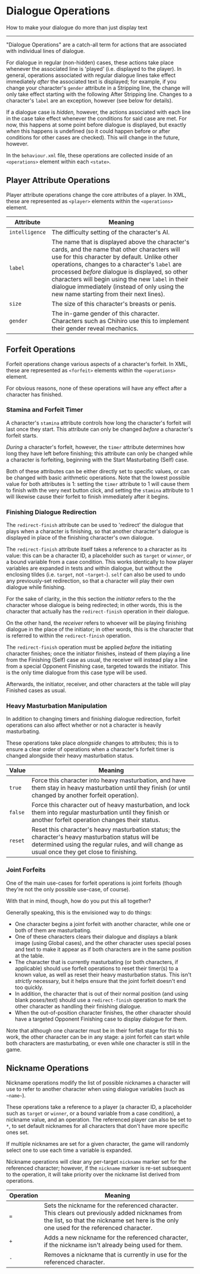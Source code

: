 # Dialogue Operations

How to make your dialogue do more than just display text

---

"Dialogue Operations" are a catch-all term for actions that are associated with individual lines of dialogue.

For dialogue in regular (non-hidden) cases, these actions take place whenever the associated line is 'played' (i.e. displayed to the player). In general, operations associated with regular dialogue lines take effect immediately _after_ the associated text is displayed; for example, if you change your character's `gender` attribute in a Stripping line, the change will only take effect starting with the following After Stripping line. Changes to a character's `label` are an exception, however (see below for details).

If a dialogue case is _hidden,_ however, the actions associated with each line in the case take effect whenever the conditions for said case are met. For now, this happens at some point before dialogue is displayed, but exactly _when_ this happens is undefined (so it could happen before or after conditions for other cases are checked). This will change in the future, however.

In the `behaviour.xml` file, these operations are collected inside of an `<operations>` element within each `<state>`.

## Player Attribute Operations

Player attribute operations change the core attributes of a player. In XML, these are represented as `<player>` elements within the `<operations>` element.

| Attribute | Meaning |
|-----------|---------|
| `intelligence` | The difficulty setting of the character's AI. |
| `label` | The name that is displayed above the character's cards, and the name that other characters will use for this character by default. Unlike other operations, changes to a character's `label` are processed _before_ dialogue is displayed, so other characters will begin using the new `label` in their dialogue immediately (instead of only using the new name starting from their next lines). |
| `size` | The size of this character's breasts or penis. |
| `gender` | The in-game gender of this character. Characters such as Chihiro use this to implement their gender reveal mechanics. |

## Forfeit Operations

Forfeit operations change various aspects of a character's forfeit. In XML, these are represented as `<forfeit>` elements within the `<operations>` element.

For obvious reasons, none of these operations will have any effect after a character has finished.

### Stamina and Forfeit Timer

A character's `stamina` attribute controls how long the character's forfeit will last once they start. This attribute can only be changed _before_ a character's forfeit starts.

_During_ a character's forfeit, however, the `timer` attribute determines how long they have left before finishing; this attribute can only be changed while a character is forfeiting, beginning with the Start Masturbating (Self) case.

Both of these attributes can be either directly set to specific values, or can be changed with basic arithmetic operations. Note that the lowest possible value for both attributes is 1: setting the `timer` attribute to 1 will cause them to finish with the very next button click, and setting the `stamina` attribute to 1 will likewise cause their forfeit to finish immediately after it begins.

### Finishing Dialogue Redirection

The `redirect-finish` attribute can be used to 'redirect' the dialogue that plays when a character is finishing, so that another character's dialogue is displayed in place of the finishing character's own dialogue.

The `redirect-finish` attribute itself takes a reference to a character as its value: this can be a character ID, a placeholder such as `target` or `winner`, or a bound variable from a case condition. This works identically to how player variables are expanded in tests and within dialogue, but without the enclosing tildes (i.e. `target`, not `~target~`). `self` can also be used to undo any previously-set redirection, so that a character will play their own dialogue while finishing.

For the sake of clarity, in the this section the _initiator_ refers to the the character whose dialogue is being redirected; in other words, this is the character that actually has the `redirect-finish` operation in their dialogue.

On the other hand, the _receiver_ refers to whoever will be playing finishing dialogue in the place of the initiator; in other words, this is the character that is referred to within the `redirect-finish` operation.

The `redirect-finish` operation must be applied _before_ the initiating character finishes; once the initiator finishes, instead of them playing a line from the Finishing (Self) case as usual, the receiver will instead play a line from a special Opponent Finishing case, targeted towards the initiator. This is the only time dialogue from this case type will be used.

Afterwards, the initiator, receiver, and other characters at the table will play Finished cases as usual.

### Heavy Masturbation Manipulation

In addition to changing timers and finishing dialogue redirection, forfeit operations can also affect whether or not a character is heavily masturbating.

These operations take place _alongside_ changes to attributes; this is to ensure a clear order of operations when a character's forfeit timer is changed alongside their heavy masturbation status.

| Value | Meaning |
|-------|---------|
| `true` | Force this character into heavy masturbation, and have them stay in heavy masturbation until they finish (or until changed by another forfeit operation). |
| `false` | Force this character out of heavy masturbation, and lock them into regular masturbation until they finish or another forfeit operation changes their status. |
| `reset` | Reset this character's heavy masturbation status; the character's heavy masturbation status will be determined using the regular rules, and will change as usual once they get close to finishing. |

### Joint Forfeits

One of the main use-cases for forfeit operations is joint forfeits (though they're not the only possible use-case, of course).

With that in mind, though, how do you put this all together?

Generally speaking, this is the envisioned way to do things:

- One character begins a joint forfeit with another character, while one or both of them are masturbating.
- One of these characters clears their dialogue and displays a blank image (using Global cases), and the other character uses special poses and text to make it appear as if both characters are in the same position at the table.
- The character that is currently masturbating (or both characters, if applicable) should use forfeit operations to reset their timer(s) to a known value, as well as reset their heavy masturbation status. This isn't _strictly_ necessary, but it helps ensure that the joint forfeit doesn't end too quickly.
- In addition, the character that is out of their normal position (and using blank poses/text) should use a `redirect-finish` operation to mark the other character as handling their finishing dialogue.
- When the out-of-position character finishes, the other character should have a targeted Opponent Finishing case to display dialogue for them.

Note that although one character must be in their forfeit stage for this to work, the other character can be in any stage: a joint forfeit can start while both characters are masturbating, or even while one character is still in the game.

## Nickname Operations 

Nickname operations modify the list of possible nicknames a character will use to refer to another character when using dialogue variables (such as `~name~`). 

These operations take a reference to a player (a character ID, a placeholder such as `target` or `winner`, or a bound variable from a case condition), a nickname value, and an operation. The referenced player can also be set to `*`, to set default nicknames for all characters that don't have more specific ones set.

If multiple nicknames are set for a given character, the game will randomly select one to use each time a variable is expanded.

Nickname operations will clear any per-target `nickname` marker set for the referenced character; however, if the `nickname` marker is re-set subsequent to the operation, it will take priority over the nickname list derived from operations.

| Operation | Meaning |
|-----------|---------|
| `=`       | Sets the nickname for the referenced character. This clears out previously added nicknames from the list, so that the nickname set here is the only one used for the referenced character. |
| `+`       | Adds a new nickname for the referenced character, if the nickname isn't already being used for them. |
| `-`       | Removes a nickname that is currently in use for the referenced character. |
